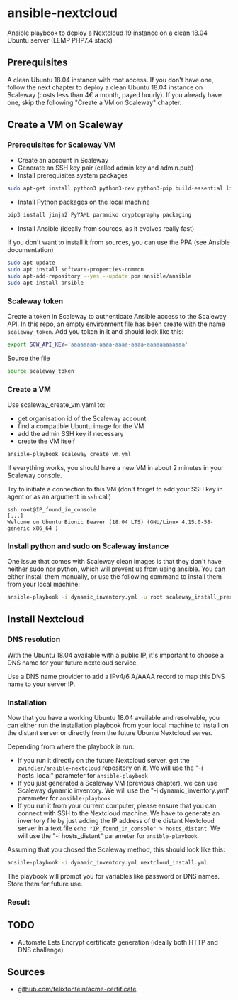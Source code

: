 # ansible-nextcloud

Ansible playbook to deploy a Nextcloud 19 instance on a clean 18.04 Ubuntu server (LEMP PHP7.4 stack)

## Prerequisites

A clean Ubuntu 18.04 instance with root access. If you don't have one, follow the next chapter to deploy a clean Ubuntu 18.04 instance on Scaleway (costs less than 4€ a month, payed hourly). If you already have one, skip the following "Create a VM on Scaleway" chapter.

## Create a VM on Scaleway

### Prerequisites for Scaleway VM

* Create an account in Scaleway
* Generate an SSH key pair (called admin.key and admin.pub)
* Install prerequisites system packages

```bash
sudo apt-get install python3 python3-dev python3-pip build-essential libssl-dev libffi-dev jq
```

* Install Python packages on the local machine

```bash
pip3 install jinja2 PyYAML paramiko cryptography packaging
```

* Install Ansible (ideally from sources, as it evolves really fast)

If you don't want to install it from sources, you can use the PPA (see Ansible documentation)

```bash
sudo apt update
sudo apt install software-properties-common
sudo apt-add-repository --yes --update ppa:ansible/ansible
sudo apt install ansible
```

### Scaleway token

Create a token in Scaleway to authenticate Ansible access to the Scaleway API. In this repo, an empty environment file has been create with the name `scaleway_token`. Add you token in it and should look like this:

```bash
export SCW_API_KEY='aaaaaaaa-aaaa-aaaa-aaaa-aaaaaaaaaaaa'
```

Source the file

```bash
source scaleway_token
```

### Create a VM

Use scaleway\_create\_vm.yaml to:

* get organisation id of the Scaleway account
* find a compatible Ubuntu image for the VM
* add the admin SSH key if necessary
* create the VM itself

```bash
ansible-playbook scaleway_create_vm.yml
```

If everything works, you should have a new VM in about 2 minutes in your Scaleway console.

Try to initiate a connection to this VM (don't forget to add your SSH key in agent or as an argument in `ssh` call)

```
ssh root@IP_found_in_console
[...]
Welcome on Ubuntu Bionic Beaver (18.04 LTS) (GNU/Linux 4.15.0-58-generic x86_64 )
```

### Install python and sudo on Scaleway instance

One issue that comes with Scaleway clean images is that they don't have neither sudo nor python, which will prevent us from using ansible. You can either install them manually, or use the following command to install them from your local machine:

```bash
ansible-playbook -i dynamic_inventory.yml -u root scaleway_install_prerequisites.yml
```

## Install Nextcloud

### DNS resolution

With the Ubuntu 18.04 available with a public IP, it's important to choose a DNS name for your future nextcloud service.

Use a DNS name provider to add a IPv4/6 A/AAAA record to map this DNS name to your server IP.

### Installation

Now that you have a working Ubuntu 18.04 available and resolvable, you can either run the installation playbook from your local machine to install on the distant server or directly from the future Ubuntu Nextcloud server.

Depending from where the playbook is run:

* If you run it directly on the future Nextcloud server, get the ` zwindler/ansible-nextcloud` repository on it.  We will use the "-i hosts\_local" parameter for `ansible-playbook`
* If you just generated a Scaleway VM (previous chapter), we can use Scaleway dynamic inventory. We will use the "-i dynamic\_inventory.yml" parameter for `ansible-playbook`
* If you run it from your current computer, please ensure that you can connect with SSH to the Nextcloud machine. We have to generate an inventory file by just adding the IP address of the distant Nextcloud server in a text file `echo "IP_found_in_console" > hosts_distant`. We will use the "-i hosts\_distant" parameter for `ansible-playbook`

Assuming that you chosed the Scaleway method, this should look like this:

```bash
ansible-playbook -i dynamic_inventory.yml nextcloud_install.yml
```

The playbook will prompt you for variables like password or DNS names. Store them for future use.

### Result

## TODO

* Automate Lets Encrypt certificate generation (ideally both HTTP and DNS challenge)

## Sources

* [github.com/felixfontein/acme-certificate](https://github.com/felixfontein/acme-certificate)
